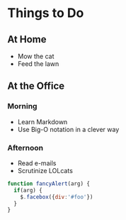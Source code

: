 # Things to Do

## At Home
*    Mow the cat
*    Feed the lawn

## At the Office
### Morning
*    Learn Markdown
*    Use Big-O notation in a clever way
### Afternoon
*    Read e-mails
*    Scrutinize LOLcats

```javascript
function fancyAlert(arg) {
  if(arg) {
    $.facebox({div:'#foo'})
  }
}
```
